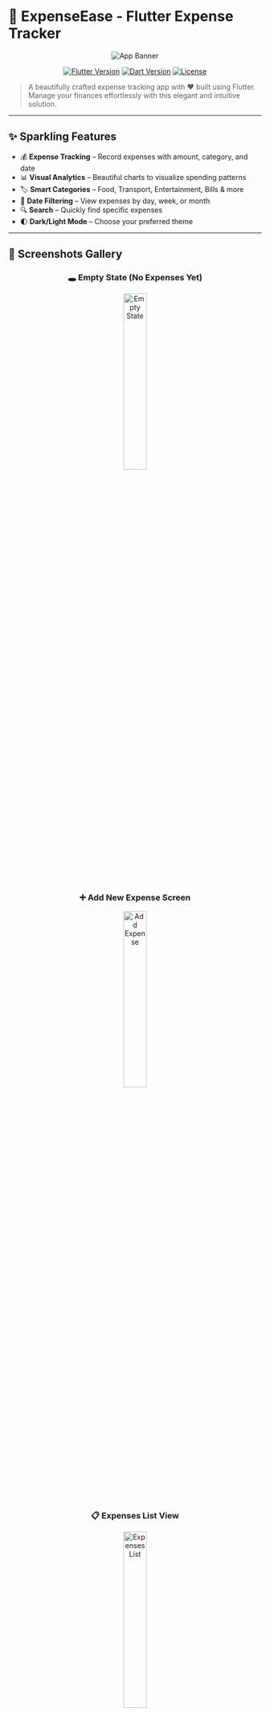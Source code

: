 # 💸 ExpenseEase - Flutter Expense Tracker

<div align="center">
  
![App Banner](https://github.com/mehnafiz/expense_tracker_flutter/blob/main/assets/banner.png?raw=true)

[![Flutter Version](https://img.shields.io/badge/Flutter-3.19.5-blue)](https://flutter.dev)
[![Dart Version](https://img.shields.io/badge/Dart-3.3.0-blue)](https://dart.dev)
[![License](https://img.shields.io/badge/License-MIT-green)](https://opensource.org/licenses/MIT)

</div>

> A beautifully crafted expense tracking app with ❤️ built using Flutter.  
> Manage your finances effortlessly with this elegant and intuitive solution.

---

## ✨ Sparkling Features

- 💰 **Expense Tracking** – Record expenses with amount, category, and date  
- 📊 **Visual Analytics** – Beautiful charts to visualize spending patterns  
- 🏷️ **Smart Categories** – Food, Transport, Entertainment, Bills & more  
- 📅 **Date Filtering** – View expenses by day, week, or month  
- 🔍 **Search** – Quickly find specific expenses  
- 🌓 **Dark/Light Mode** – Choose your preferred theme  

---

## 🎨 Screenshots Gallery

<div align="center">

### 🕳️ Empty State (No Expenses Yet)
<img src="https://github.com/user-attachments/assets/c6223995-ce04-4ba7-88e0-34a964c0bb80" width="30%" alt="Empty State"/>

### ➕ Add New Expense Screen
<img src="https://github.com/user-attachments/assets/3e4ccb90-c545-4353-b381-285424b3c422" width="30%" alt="Add Expense"/>

### 📋 Expenses List View
<img src="https://github.com/user-attachments/assets/23cac8e0-8e85-49bd-a3c5-b103f05b1e7a" width="30%" alt="Expenses List"/>

### 📅 Recent Transactions
<img src="https://github.com/user-attachments/assets/f10889af-58cd-4f91-8650-f0f764465223" width="30%" alt="Recent Expenses"/>

### 💳 Category-wise Input Example
<img src="https://github.com/user-attachments/assets/4904faa3-797a-488b-96a4-0e72c6001206" width="30%" alt="Category Input"/>

</div>


---

## 🛠️ Installation Guide

### ✅ Prerequisites
- ✅ Flutter SDK (>=3.19.5) – [Install Flutter](https://docs.flutter.dev/get-started/install)
- ✅ Dart (>=3.3.0)
- ✅ IDE: Android Studio / VS Code

### 🚀 Quick Start
```bash
# Clone the repository
git clone https://github.com/mehnafiz/expense_tracker_flutter.git

# Navigate into the project directory
cd expense_tracker_flutter

# Install dependencies
flutter pub get

# Run the app
flutter run
